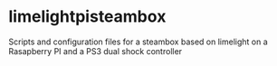 limelightpisteambox
===================

Scripts and configuration files for a steambox based on limelight on a Rasapberry PI and a PS3 dual shock controller
